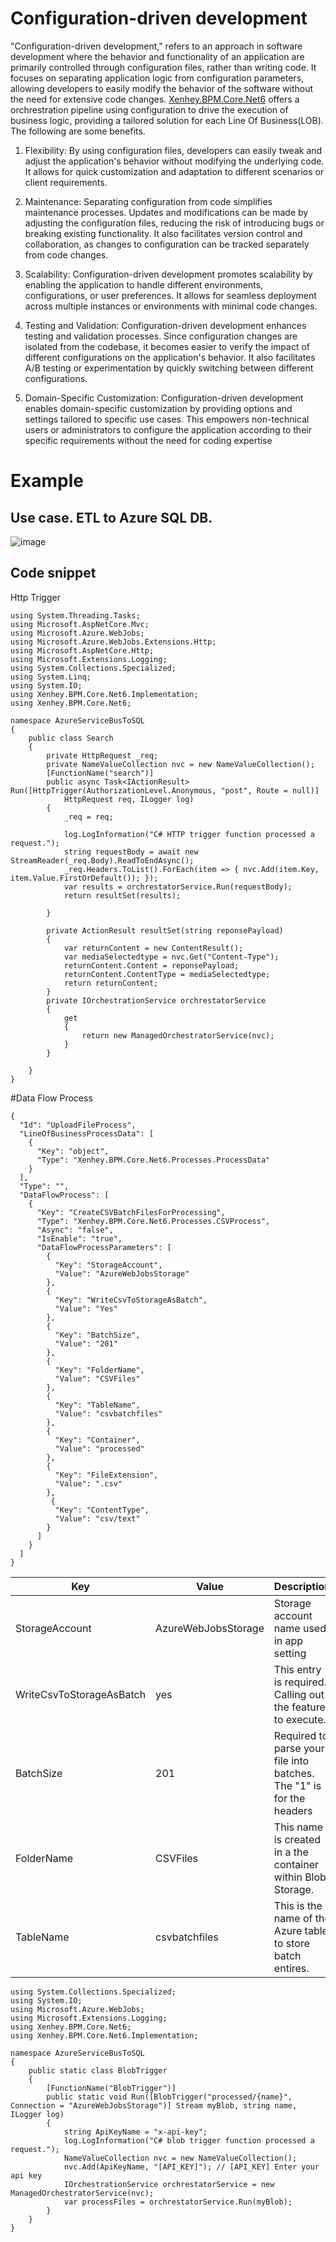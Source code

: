 ﻿# Configuration-driven development
 "Configuration-driven development," refers to an approach in software development where the behavior and functionality of an application are primarily controlled through configuration files, rather than writing code. It focuses on separating application logic from configuration parameters, allowing developers to easily modify the behavior of the software without the need for extensive code changes.  [Xenhey.BPM.Core.Net6](https://www.nuget.org/packages/Xenhey.BPM.Core.Net6) offers a orchrestration pipeline using configuration to drive the execution of business logic, providing a tailored solution for each Line Of Business(LOB). The following are some benefits. 

 1. Flexibility: By using configuration files, developers can easily tweak and adjust the application's behavior without modifying the underlying code. It allows for quick customization and adaptation to different scenarios or client requirements.

2. Maintenance: Separating configuration from code simplifies maintenance processes. Updates and modifications can be made by adjusting the configuration files, reducing the risk of introducing bugs or breaking existing functionality. It also facilitates version control and collaboration, as changes to configuration can be tracked separately from code changes.

3. Scalability: Configuration-driven development promotes scalability by enabling the application to handle different environments, configurations, or user preferences. It allows for seamless deployment across multiple instances or environments with minimal code changes.

4. Testing and Validation: Configuration-driven development enhances testing and validation processes. Since configuration changes are isolated from the codebase, it becomes easier to verify the impact of different configurations on the application's behavior. It also facilitates A/B testing or experimentation by quickly switching between different configurations.

5. Domain-Specific Customization: Configuration-driven development enables domain-specific customization by providing options and settings tailored to specific use cases. This empowers non-technical users or administrators to configure the application according to their specific requirements without the need for coding expertise
# Example
## Use case. ETL to Azure SQL DB.
![image](https://github.com/oigbokwe73/documentation/assets/15838780/d8e06136-f4a8-4bdf-8942-b21c62fed6e4)
## Code snippet
Http Trigger 
```
using System.Threading.Tasks;
using Microsoft.AspNetCore.Mvc;
using Microsoft.Azure.WebJobs;
using Microsoft.Azure.WebJobs.Extensions.Http;
using Microsoft.AspNetCore.Http;
using Microsoft.Extensions.Logging;
using System.Collections.Specialized;
using System.Linq;
using System.IO;
using Xenhey.BPM.Core.Net6.Implementation;
using Xenhey.BPM.Core.Net6;

namespace AzureServiceBusToSQL
{
    public class Search
    {
        private HttpRequest _req;
        private NameValueCollection nvc = new NameValueCollection();
        [FunctionName("search")]
        public async Task<IActionResult> Run([HttpTrigger(AuthorizationLevel.Anonymous, "post", Route = null)]
            HttpRequest req, ILogger log)
        {
            _req = req;

            log.LogInformation("C# HTTP trigger function processed a request.");
            string requestBody = await new StreamReader(_req.Body).ReadToEndAsync();
            _req.Headers.ToList().ForEach(item => { nvc.Add(item.Key, item.Value.FirstOrDefault()); });
            var results = orchrestatorService.Run(requestBody);
            return resultSet(results);

        }

        private ActionResult resultSet(string reponsePayload)
        {
            var returnContent = new ContentResult();
            var mediaSelectedtype = nvc.Get("Content-Type");
            returnContent.Content = reponsePayload;
            returnContent.ContentType = mediaSelectedtype;
            return returnContent;
        }
        private IOrchestrationService orchrestatorService
        {
            get
            {
                return new ManagedOrchestratorService(nvc);
            }
        }

    }
}
```

#Data Flow Process

```
{
  "Id": "UploadFileProcess",
  "LineOfBusinessProcessData": [
    {
      "Key": "object",
      "Type": "Xenhey.BPM.Core.Net6.Processes.ProcessData"
    }
  ],
  "Type": "",
  "DataFlowProcess": [
    {
      "Key": "CreateCSVBatchFilesForProcessing",
      "Type": "Xenhey.BPM.Core.Net6.Processes.CSVProcess",
      "Async": "false",
      "IsEnable": "true",
      "DataFlowProcessParameters": [
        {
          "Key": "StorageAccount",
          "Value": "AzureWebJobsStorage"
        },
        {
          "Key": "WriteCsvToStorageAsBatch",
          "Value": "Yes"
        },
        {
          "Key": "BatchSize",
          "Value": "201"
        },
        {
          "Key": "FolderName",
          "Value": "CSVFiles"
        },
        {
          "Key": "TableName",
          "Value": "csvbatchfiles"
        },
        {
          "Key": "Container",
          "Value": "processed"
        },
        {
          "Key": "FileExtension",
          "Value": ".csv"
        },
         {
          "Key": "ContentType",
          "Value": "csv/text"
        }	
      ]
    }
  ]
}
```
| Key |Value | Description|
|--|--|--|
| StorageAccount | AzureWebJobsStorage  |  Storage account name used in app setting
| WriteCsvToStorageAsBatch | yes  |  This entry is required. Calling out the feature to execute.
| BatchSize | 201  |  Required to parse your file into batches. The  "1" is for the headers
| FolderName | CSVFiles  |  This name is created in a the container within Blob Storage.
| TableName | csvbatchfiles  |  This is the name of the Azure table to store batch entires.



```
using System.Collections.Specialized;
using System.IO;
using Microsoft.Azure.WebJobs;
using Microsoft.Extensions.Logging;
using Xenhey.BPM.Core.Net6;
using Xenhey.BPM.Core.Net6.Implementation;

namespace AzureServiceBusToSQL
{
    public static class BlobTrigger
    {
        [FunctionName("BlobTrigger")]
        public static void Run([BlobTrigger("processed/{name}", Connection = "AzureWebJobsStorage")] Stream myBlob, string name, ILogger log)
        {
            string ApiKeyName = "x-api-key";
            log.LogInformation("C# blob trigger function processed a request.");
            NameValueCollection nvc = new NameValueCollection();
            nvc.Add(ApiKeyName, "[API_KEY]"); // [API_KEY] Enter your api key
            IOrchestrationService orchrestatorService = new ManagedOrchestratorService(nvc);
            var processFiles = orchrestatorService.Run(myBlob);
        }
    }
}
```
